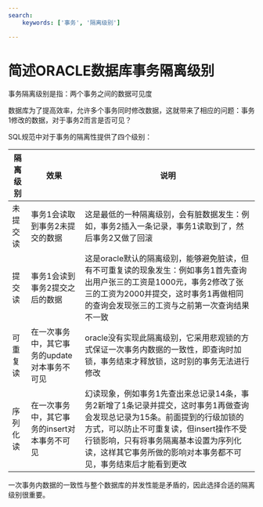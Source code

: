 ```yaml
---
search:
    keywords: ['事务', '隔离级别']

---
```



# 简述ORACLE数据库事务隔离级别

事务隔离级别是指：两个事务之间的数据可见度

数据库为了提高效率，允许多个事务同时修改数据，这就带来了相应的问题：事务1修改的数据，对于事务2而言是否可见？

SQL规范中对于事务的隔离性提供了四个级别：

|隔离级别|效果|说明|
|-|-|-|
|未提交读|事务1会读取到事务2未提交的数据|这是最低的一种隔离级别，会有脏数据发生：例如，事务2插入一条记录，事务1读取到了，然后事务2又做了回滚|
|提交读|事务1会读到事务2提交之后的数据|这是oracle默认的隔离级别，能够避免脏读，但有不可重复读的现象发生：例如事务1首先查询出用户张三的工资是1000元，事务2修改了张三的工资为2000并提交，这时事务1再做相同的查询会发现张三的工资与之前第一次查询结果不一致|
|可重复读|在一次事务中，其它事务的update对本事务不可见|oracle没有实现此隔离级别，它采用悲观锁的方式保证一次事务内数据的一致性，即查询时加锁，事务结束才释放锁，这时别的事务无法进行修改|
|序列化读|在一次事务中，其它事务的insert对本事务不可见|幻读现象，例如事务1先查出来总记录14条，事务2新增了1条记录并提交，这时事务1再做查询会发现总记录为15条。前面提到的行级加锁的方式，可以防止不可重复读，但insert操作不受行锁影响，只有将事务隔离基本设置为序列化读，这样其它事务所做的影响对本事务都不可见，事务结束后才能看到更改|

一次事务内数据的一致性与整个数据库的并发性能是矛盾的，因此选择合适的隔离级别很重要。



 



